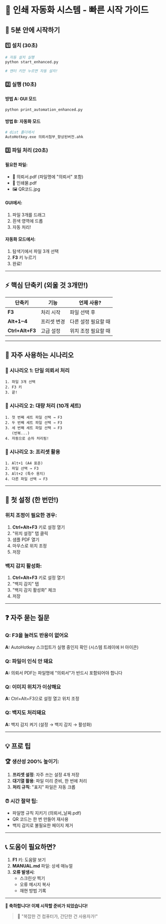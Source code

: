 # 🚀 인쇄 자동화 시스템 - 빠른 시작 가이드

## 🎯 5분 안에 시작하기

### 1️⃣ 설치 (30초)
```bash
# 자동 설치 실행
python start_enhanced.py

# 엔터 키만 누르면 자동 설치!
```

### 2️⃣ 실행 (10초)
#### 방법 A: GUI 모드
```bash
python print_automation_enhanced.py
```

#### 방법 B: 자동화 모드
```bash
# dist 폴더에서
AutoHotkey.exe 의뢰서첨부_향상된버전.ahk
```

### 3️⃣ 파일 처리 (20초)

#### 필요한 파일:
- 📄 의뢰서.pdf (파일명에 "의뢰서" 포함)
- 📄 인쇄물.pdf
- 🖼️ QR코드.jpg

#### GUI에서:
1. 파일 3개를 드래그
2. 흰색 영역에 드롭
3. 자동 처리!

#### 자동화 모드에서:
1. 탐색기에서 파일 3개 선택
2. **F3** 키 누르기
3. 완료!

---

## ⚡ 핵심 단축키 (외울 것 3개만!)

| 단축키 | 기능 | 언제 사용? |
|--------|------|-----------|
| **F3** | 처리 시작 | 파일 선택 후 |
| **Alt+1~4** | 프리셋 변경 | 다른 설정 필요할 때 |
| **Ctrl+Alt+F3** | 고급 설정 | 위치 조정 필요할 때 |

---

## 🎨 자주 사용하는 시나리오

### 📌 시나리오 1: 단일 의뢰서 처리
```
1. 파일 3개 선택
2. F3 키
3. 끝!
```

### 📌 시나리오 2: 대량 처리 (10개 세트)
```
1. 첫 번째 세트 파일 선택 → F3
2. 두 번째 세트 파일 선택 → F3
3. 세 번째 세트 파일 선택 → F3
   (반복...)
4. 자동으로 순차 처리됨!
```

### 📌 시나리오 3: 프리셋 활용
```
1. Alt+1 (A4 표준)
2. 파일 선택 → F3
3. Alt+2 (특수 용지)
4. 다른 파일 선택 → F3
```

---

## 🔧 첫 설정 (한 번만!)

### 위치 조정이 필요한 경우:
1. **Ctrl+Alt+F3** 키로 설정 열기
2. "위치 설정" 탭 클릭
3. 샘플 PDF 열기
4. 마우스로 위치 조정
5. 저장

### 백지 감지 활성화:
1. **Ctrl+Alt+F3** 키로 설정 열기
2. "백지 감지" 탭
3. "백지 감지 활성화" 체크
4. 저장

---

## ❓ 자주 묻는 질문

### Q: F3을 눌러도 반응이 없어요
**A:** AutoHotkey 스크립트가 실행 중인지 확인 (시스템 트레이에 H 아이콘)

### Q: 파일이 인식 안 돼요
**A:** 의뢰서 PDF는 파일명에 "의뢰서"가 반드시 포함되어야 합니다

### Q: 이미지 위치가 이상해요
**A:** Ctrl+Alt+F3으로 설정 열고 위치 조정

### Q: 백지도 처리돼요
**A:** 백지 감지 켜기 (설정 → 백지 감지 → 활성화)

---

## 💡 프로 팁

### 🏆 생산성 200% 높이기:
1. **프리셋 설정**: 자주 쓰는 설정 4개 저장
2. **대기열 활용**: 파일 미리 준비, 한 번에 처리
3. **처리 규칙**: "표지" 파일은 자동 크롭

### ⏰ 시간 절약 팁:
- 파일명 규칙 지키기 (의뢰서_날짜.pdf)
- QR 코드는 한 번 만들어 재사용
- 백지 감지로 불필요한 페이지 제거

---

## 📞 도움이 필요하면?

1. **F1** 키: 도움말 보기
2. **MANUAL.md** 파일: 상세 매뉴얼
3. **오류 발생시**: 
   - 스크린샷 찍기
   - 오류 메시지 복사
   - 재현 방법 기록

---

**🎉 축하합니다! 이제 시작할 준비가 되었습니다!**

> 💬 "복잡한 건 컴퓨터가, 간단한 건 사용자가!"